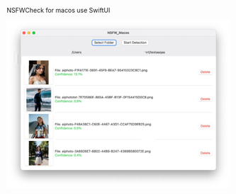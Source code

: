 NSFWCheck for macos use SwiftUI

<p align="center" >
  <img src="demo.png" alt="NSFW_Macos" title="NSFW_Macos">
</p>
